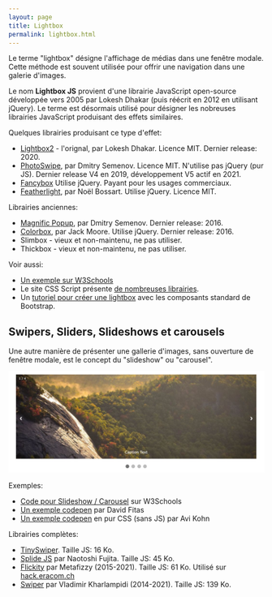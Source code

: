 ```yaml
---
layout: page
title: Lightbox
permalink: lightbox.html
---
```


Le terme "lightbox" désigne l'affichage de médias dans une fenêtre modale. Cette méthode est souvent utilisée pour offrir une navigation dans une galerie d'images.

Le nom **Lightbox JS** provient d'une librairie JavaScript open-source développée vers 2005 par Lokesh Dhakar (puis réécrit en 2012 en utilisant jQuery). Le terme est désormais utilisé pour désigner les nobreuses librairies JavaScript produisant des effets similaires.

Quelques librairies produisant ce type d'effet:

- [Lightbox2](https://lokeshdhakar.com/projects/lightbox2/) - l'orignal, par Lokesh Dhakar. Licence MIT. Dernier release: 2020.
- [PhotoSwipe](https://photoswipe.com/), par Dmitry Semenov. Licence MIT. N'utilise pas jQuery (pur JS). Dernier release V4 en 2019, développement V5 actif en 2021.
- [Fancybox](http://fancyapps.com/fancybox/3/) Utilise jQuery. Payant pour les usages commerciaux.
- [Featherlight](https://noelboss.github.io/featherlight/), par Noël Bossart. Utilise jQuery. Licence MIT.

Librairies anciennes:

- [Magnific Popup](https://dimsemenov.com/plugins/magnific-popup/), par Dmitry Semenov. Dernier release: 2016.
- [Colorbox](http://www.jacklmoore.com/colorbox/), par Jack Moore. Utilise jQuery. Dernier release: 2016.
- Slimbox - vieux et non-maintenu, ne pas utiliser.
- Thickbox - vieux et non-maintenu, ne pas utiliser.

Voir aussi:

- [Un exemple sur W3Schools](https://www.w3schools.com/howto/howto_js_lightbox.asp)
- Le site CSS Script présente [de nombreuses librairies](https://www.cssscript.com/tag/lightbox/).
- Un [tutoriel pour créer une lightbox](https://medium.com/@diegovogel/create-a-lightbox-gallery-with-standard-bootstrap-components-b9de322ddb9e) avec les composants standard de Bootstrap.

## Swipers, Sliders, Slideshows et carousels

Une autre manière de présenter une gallerie d'images, sans ouverture de fenêtre modale, est le concept du "slideshow" ou "carousel". 

![présentation en mode carousel](img/carousel-images.jpg)

Exemples:

- [Code pour Slideshow / Carousel](https://www.w3schools.com/howto/howto_js_slideshow.asp) sur W3Schools
- [Un exemple codepen](https://codepen.io/dfitzy/pen/xZqGVo) par David Fitas
- [Un exemple codepen](https://codepen.io/AMKohn/pen/EKJHf) en pur CSS (sans JS) par Avi Kohn

Librairies complètes:

- [TinySwiper](https://tiny-swiper.js.org/docs/demo/). Taille JS: 16 Ko.
- [Splide JS](https://splidejs.com/) par Naotoshi Fujita. Taille JS: 45 Ko.
- [Flickity](https://flickity.metafizzy.co) par Metafizzy (2015-2021). Taille JS: 61 Ko. Utilisé sur [hack.eracom.ch](https://hack.eracom.ch/)
- [Swiper](https://swiperjs.com/) par Vladimir Kharlampidi (2014-2021). Taille JS: 139 Ko.
